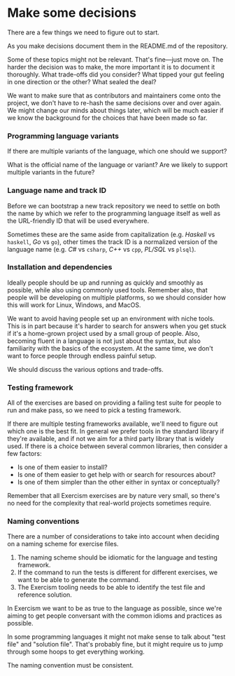 # Make some decisions

There are a few things we need to figure out to start.

As you make decisions document them in the README.md of the repository.

Some of these topics might not be relevant.
That's fine—just move on.
The harder the decision was to make, the more important it is to document it thoroughly.
What trade-offs did you consider?
What tipped your gut feeling in one direction or the other?
What sealed the deal?

We want to make sure that as contributors and maintainers come onto the project, we don't have to re-hash the same decisions over and over again.
We might change our minds about things later, which will be much easier if we know the background for the choices that have been made so far.

### Programming language variants

If there are multiple variants of the language, which one should we support?

What is the official name of the language or variant?
Are we likely to support multiple variants in the future?

### Language name and track ID

Before we can bootstrap a new track repository we need to settle on both the name by which we refer to the programming language itself as well as the URL-friendly ID that will be used everywhere.

Sometimes these are the same aside from capitalization (e.g. _Haskell_ vs `haskell`, _Go_ vs `go`), other times the track ID is a normalized version of the language name (e.g. _C#_ vs `csharp`, _C++_ vs `cpp`, _PL/SQL_ vs `plsql`).

### Installation and dependencies

Ideally people should be up and running as quickly and smoothly as possible, while also using commonly used tools.
Remember also, that people will be developing on multiple platforms, so we should consider how this will work for Linux, Windows, and MacOS.

We want to avoid having people set up an environment with niche tools.
This is in part because it's harder to search for answers when you get stuck if it's a home-grown project used by a small group of people.
Also, becoming fluent in a language is not just about the syntax, but also familiarity with the basics of the ecosystem.
At the same time, we don't want to force people through endless painful setup.

We should discuss the various options and trade-offs.

### Testing framework

All of the exercises are based on providing a failing test suite for people to run and make pass, so we need to pick a testing framework.

If there are multiple testing frameworks available, we'll need to figure out which one is the best fit.
In general we prefer tools in the standard library if they're available, and if not we aim for a third party library that is widely used.
If there is a choice between several common libraries, then consider a few factors:

* Is one of them easier to install?
* Is one of them easier to get help with or search for resources about?
* Is one of them simpler than the other either in syntax or conceptually?

Remember that all Exercism exercises are by nature very small, so there's no need for the complexity that real-world projects sometimes require.

### Naming conventions

There are a number of considerations to take into account when deciding on a naming scheme for exercise files.

1. The naming scheme should be idiomatic for the language and testing framework.
1. If the command to run the tests is different for different exercises, we want to be able to generate the command.
1. The Exercism tooling needs to be able to identify the test file and reference solution.

In Exercism we want to be as true to the language as possible, since we're aiming to get people conversant with the common idioms and practices as possible.

In some programming languages it might not make sense to talk about "test file" and "solution file".
That's probably fine, but it might require us to jump through some hoops to get everything working.

The naming convention must be consistent.
